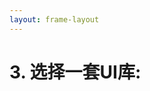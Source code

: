```yaml
---
layout: frame-layout
---
```


# 3. 选择一套UI库:


<RadioGroup>

<RadioCard href="/zh/guide/react/next.html#blank" label="Blank" icon="https://cdn.svgporn.com/logos/css-3.svg" />
<RadioCard href="/zh/guide/react/next.html#tailwind-css" label="Tailwind CSS" icon="https://cdn.svgporn.com/logos/tailwindcss-icon.svg" />
<RadioCard href="/zh/guide/react/next.html#uno-css" label="UnoCSS" icon="https://cdn.svgporn.com/logos/unocss.svg" />
<RadioCard href="/zh/guide/react/next.html#headless-ui" label="Headless UI" icon="https://cdn.svgporn.com/logos/headlessui-icon.svg" />
<RadioCard href="/zh/guide/react/next.html#ant-design" label="Ant Design" icon="https://cdn.svgporn.com/logos/ant-design.svg" />
<RadioCard href="/zh/guide/react/next.html#next-ui" label="Next UI" icon="https://simpleicons.org/icons/nextui.svg" />
<RadioCard href="/zh/guide/react/next.html#shadcn-ui" label="Shadcn UI" icon="https://ui.shadcn.com/apple-touch-icon.png" />
<RadioCard href="/zh/guide/react/next.html#charka-ui" label="Charka UI" icon="https://chakra-ui.com/favicon.ico" />
<RadioCard href="/zh/guide/react/next.html#mui" label="MUI" icon="https://mui.com/static/icons/180x180.png" />
<RadioCard href="/zh/guide/react/next.html#radix-ui" label="Radix UI" icon="https://www.radix-ui.com/favicon.png" />
<RadioCard href="/zh/guide/react/next.html#arco-design" label="Arco Design" icon="https://unpkg.byted-static.com/latest/byted/arco-config/assets/favicon.ico" />

</RadioGroup>